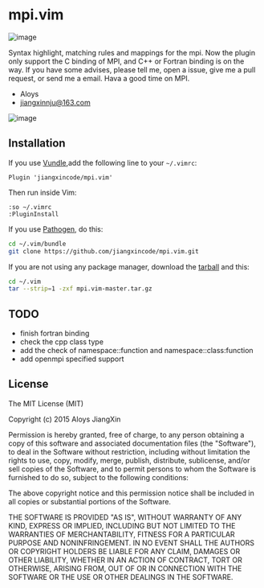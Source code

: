# mpi.vim

![image](https://github.com/jiangxincode/mpi.vim/raw/master/screenshots/status.png)

Syntax highlight, matching rules and mappings for the mpi. Now the plugin only support the C binding of MPI, and C++ or Fortran binding is on the way. If you have some advises, please tell me, open a issue, give me a pull request, or send me a email. Hava a good time on MPI.

+ Aloys
+ jiangxinnju@163.com
 
![image](https://github.com/jiangxincode/mpi.vim/raw/master/screenshots/mpi-vim.png)


## Installation

If you use [Vundle](https://github.com/gmarik/vundle),add the following line to your `~/.vimrc`:

```vim
Plugin 'jiangxincode/mpi.vim'
```
Then run inside Vim:

```vim
:so ~/.vimrc
:PluginInstall
```

If you use [Pathogen](https://github.com/tpope/vim-pathogen), do this:

```sh
cd ~/.vim/bundle
git clone https://github.com/jiangxincode/mpi.vim.git
```

If you are not using any package manager, download the [tarball](https://github.com/jiangxincode/mpi.vim/archive/master.tar.gz) and this:

```sh
cd ~/.vim
tar --strip=1 -zxf mpi.vim-master.tar.gz
```


## TODO

+ finish fortran binding
+ check the cpp class type
+ add the check of namespace::function and namespace::class:function
+ add openmpi specified support


## License

The MIT License (MIT)

Copyright (c) 2015 Aloys JiangXin

Permission is hereby granted, free of charge, to any person obtaining a copy of this software and associated documentation files (the "Software"), to deal in the Software without restriction, including without limitation the rights to use, copy, modify, merge, publish, distribute, sublicense, and/or sell copies of the Software, and to permit persons to whom the Software is furnished to do so, subject to the following conditions:

The above copyright notice and this permission notice shall be included in all copies or substantial portions of the Software.

THE SOFTWARE IS PROVIDED "AS IS", WITHOUT WARRANTY OF ANY KIND, EXPRESS OR IMPLIED, INCLUDING BUT NOT LIMITED TO THE WARRANTIES OF MERCHANTABILITY, FITNESS FOR A PARTICULAR PURPOSE AND NONINFRINGEMENT. IN NO EVENT SHALL THE AUTHORS OR COPYRIGHT HOLDERS BE LIABLE FOR ANY CLAIM, DAMAGES OR OTHER LIABILITY, WHETHER IN AN ACTION OF CONTRACT, TORT OR OTHERWISE, ARISING FROM, OUT OF OR IN CONNECTION WITH THE SOFTWARE OR THE USE OR OTHER DEALINGS IN THE SOFTWARE.
